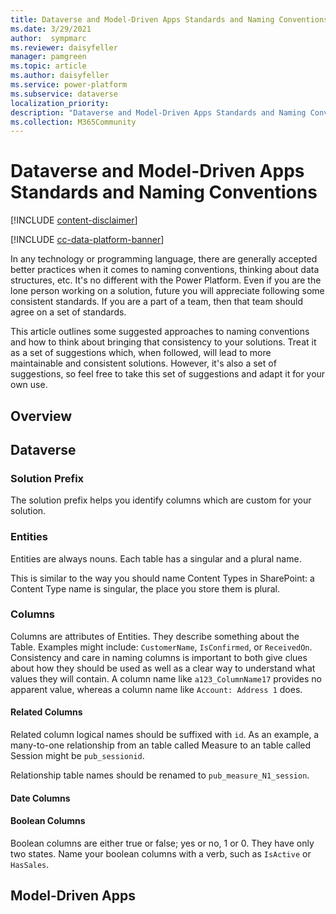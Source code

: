 ```yaml
---
title: Dataverse and Model-Driven Apps Standards and Naming Conventions
ms.date: 3/29/2021
author:  sympmarc
ms.reviewer: daisyfeller
manager: pamgreen
ms.topic: article
ms.author: daisyfeller
ms.service: power-platform
ms.subservice: dataverse
localization_priority: 
description: "Dataverse and Model-Driven Apps Standards and Naming Conventions"
ms.collection: M365Community
---
```


# Dataverse and Model-Driven Apps Standards and Naming Conventions

[!INCLUDE [content-disclaimer](includes/content-disclaimer.md)]

[!INCLUDE [cc-data-platform-banner](includes/cc-data-platform-banner.md)]

In any technology or programming language, there are generally accepted better practices when it comes to naming conventions, thinking about data structures, etc. It's no different with the Power Platform. Even if you are the lone person working on a solution, future you will appreciate following some consistent standards. If you are a part of a team, then that team should agree on a set of standards.

This article outlines some suggested approaches to naming conventions and how to think about bringing that consistency to your solutions. Treat it as a set of suggestions which, when followed, will lead to more maintainable and consistent solutions. However, it's also a set of suggestions, so feel free to take this set of suggestions and adapt it for your own use.

## Overview

## Dataverse

### Solution Prefix

The solution prefix helps you identify columns which are custom for your solution.

### Entities

Entities are always nouns. Each table has a singular and a plural name.

This is similar to the way you should name Content Types in SharePoint: a Content Type name is singular, the place you store them is plural.

### Columns

Columns are attributes of Entities. They describe something about the Table. Examples might include: `CustomerName`, `IsConfirmed`, or `ReceivedOn`. Consistency and care in naming columns is important to both give clues about how they should be used as well as a clear way to understand what values they will contain. A column name like `a123_ColumnName17` provides no apparent value, whereas a column name like `Account: Address 1` does.

#### Related Columns

Related column logical names should be suffixed with `id`. As an example, a many-to-one relationship from an table called Measure to an table called Session might be `pub_sessionid`.

Relationship table names should be renamed to `pub_measure_N1_session`.

#### Date Columns

#### Boolean Columns

Boolean columns are either true or false; yes or no, 1 or 0. They have only two states. Name your boolean columns with a verb, such as `IsActive` or `HasSales`.

## Model-Driven Apps
